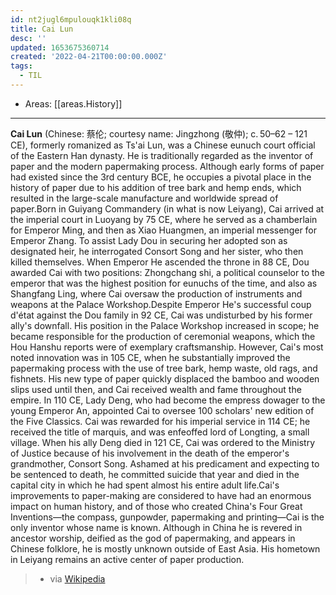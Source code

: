 ```yaml
---
id: nt2jugl6mpulouqk1kli08q
title: Cai Lun
desc: ''
updated: 1653675360714
created: '2022-04-21T00:00:00.000Z'
tags:
  - TIL
---
```


- Areas: [[areas.History]]

---

**Cai Lun** (Chinese: 蔡伦; courtesy name: Jingzhong (敬仲); c. 50–62 – 121 CE), formerly romanized as Ts'ai Lun, was a Chinese eunuch court official of the Eastern Han dynasty. He is traditionally regarded as the inventor of paper and the modern papermaking process. Although early forms of paper had existed since the 3rd century BCE, he occupies a pivotal place in the history of paper due to his addition of tree bark and hemp ends, which resulted in the large-scale manufacture and worldwide spread of paper.Born in Guiyang Commandery (in what is now Leiyang), Cai arrived at the imperial court in Luoyang by 75 CE, where he served as a chamberlain for Emperor Ming, and then as Xiao Huangmen, an imperial messenger for Emperor Zhang. To assist Lady Dou in securing her adopted son as designated heir, he interrogated Consort Song and her sister, who then killed themselves. When Emperor He ascended the throne in 88 CE, Dou awarded Cai with two positions: Zhongchang shi, a political counselor to the emperor that was the highest position for eunuchs of the time, and also as Shangfang Ling, where Cai oversaw the production of instruments and weapons at the Palace Workshop.Despite Emperor He's successful coup d'état against the Dou family in 92 CE, Cai was undisturbed by his former ally's downfall. His position in the Palace Workshop increased in scope; he became responsible for the production of ceremonial weapons, which the Hou Hanshu reports were of exemplary craftsmanship. However, Cai's most noted innovation was in 105 CE, when he substantially improved the papermaking process with the use of tree bark, hemp waste, old rags, and fishnets. His new type of paper quickly displaced the bamboo and wooden slips used until then, and Cai received wealth and fame throughout the empire. In 110 CE, Lady Deng, who had become the empress dowager to the young Emperor An, appointed Cai to oversee 100 scholars' new edition of the Five Classics. Cai was rewarded for his imperial service in 114 CE; he received the title of marquis, and was enfeoffed lord of Longting, a small village. When his ally Deng died in 121 CE, Cai was ordered to the Ministry of Justice because of his involvement in the death of the emperor's grandmother, Consort Song. Ashamed at his predicament and expecting to be sentenced to death, he committed suicide that year and died in the capital city in which he had spent almost his entire adult life.Cai's improvements to paper-making are considered to have had an enormous impact on human history, and of those who created China's Four Great Inventions—the compass, gunpowder, papermaking and printing—Cai is the only inventor whose name is known. Although in China he is revered in ancestor worship, deified as the god of papermaking, and appears in Chinese folklore, he is mostly unknown outside of East Asia. His hometown in Leiyang remains an active center of paper production.

> - via [Wikipedia](https://en.wikipedia.org/wiki/Cai%20Lun)
